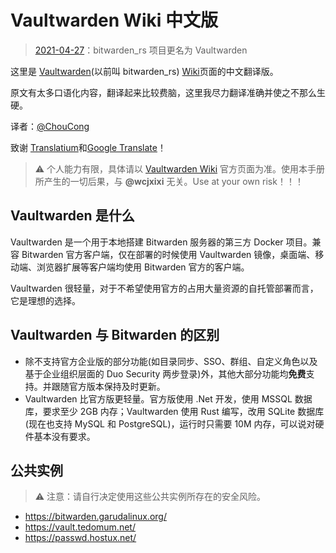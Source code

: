
# Vaultwarden Wiki 中文版

> [2021-04-27](https://github.com/dani-garcia/vaultwarden/releases/tag/1.21.0)：bitwarden_rs 项目更名为 Vaultwarden

这里是 [Vaultwarden](https://github.com/dani-garcia/vaultwarden)(以前叫 bitwarden_rs) [Wiki](https://github.com/dani-garcia/vaultwarden/wiki)页面的中文翻译版。

原文有太多口语化内容，翻译起来比较费脑，这里我尽力翻译准确并使之不那么生硬。

译者：​[@ChouCong](mailto:ChouCong912@gmail.com)

致谢 [Translatium](https://webcatalog.io/translatium/)和[Google Translate](https://translate.google.com/)！

> ⚠️ 个人能力有限，具体请以 [Vaultwarden Wiki](https://github.com/dani-garcia/vaultwarden/wiki) 官方页面为准。使用本手册所产生的一切后果，与 **@wcjxixi** 无关。Use at your own risk！！！

## Vaultwarden 是什么

Vaultwarden 是一个用于本地搭建 Bitwarden 服务器的第三方 Docker 项目。兼容 Bitwarden 官方客户端，仅在部署的时候使用 Vaultwarden 镜像，桌面端、移动端、浏览器扩展等客户端均使用 Bitwarden 官方的客户端。

Vaultwarden 很轻量，对于不希望使用官方的占用大量资源的自托管部署而言，它是理想的选择。

## Vaultwarden 与 Bitwarden 的区别

- 除不支持官方企业版的部分功能(如目录同步、SSO、群组、自定义角色以及基于企业组织层面的 Duo  Security 两步登录)外，其他大部分功能均**免费**支持。并跟随官方版本保持及时更新。
- Vaultwarden 比官方版更轻量。官方版使用 .Net 开发，使用 MSSQL 数据库，要求至少 2GB 内存；Vaultwarden 使用 Rust 编写，改用 SQLite 数据库(现在也支持 MySQL 和 PostgreSQL)，运行时只需要 10M 内存，可以说对硬件基本没有要求。

## 公共实例

> :warning: 注意：请自行决定使用这些公共实例所存在的安全风险。

- <https://bitwarden.garudalinux.org/>
- <https://vault.tedomum.net/>
- <https://passwd.hostux.net/>
